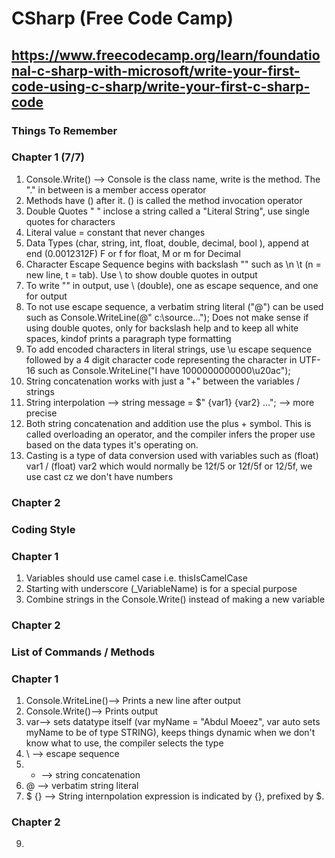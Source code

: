 # CSharp (Free Code Camp)
## https://www.freecodecamp.org/learn/foundational-c-sharp-with-microsoft/write-your-first-code-using-c-sharp/write-your-first-c-sharp-code

### Things To Remember
### Chapter 1 (7/7)
1. Console.Write() --> Console is the class name, write is the method. The "." in between is a member access operator  
2. Methods have () after it. () is called the method invocation operator  
3. Double Quotes " " inclose a string called a "Literal String", use single quotes for characters
4. Literal value = constant that never changes
5. Data Types (char, string, int, float, double, decimal, bool ), append at end (0.0012312F) F or f for float, M or m for Decimal
6. Character Escape Sequence begins with backslash "\" such as \n \t (n = new line, t = tab). Use \ to show double quotes in output 
7. To write "\" in output, use \\ (double), one as escape sequence, and one for output
8. To not use escape sequence, a verbatim string literal ("@") can be used such as Console.WriteLine(@"   c:\source\..."); Does not make sense if using double quotes, only for backslash help and to keep all white spaces, kindof prints a paragraph type formatting  
9. To add encoded characters in literal strings, use \u escape sequence followed by a 4 digit character code representing the character in UTF-16 such as Console.WriteLine("I have 1000000000000\u20ac");
10. String concatenation works with just a "+" between the variables / strings
11. String interpolation --> string message = $" {var1} {var2} ..."; --> more precise
12. Both string concatenation and addition use the plus + symbol. This is called overloading an operator, and the compiler infers the proper use based on the data types it's operating on.
13. Casting is a type of data conversion used with variables such as (float) var1 / (float) var2 which would normally be 12f/5 or 12f/5f or 12/5f, we use cast cz we don't have numbers

### Chapter 2

### Coding Style
### Chapter 1
1. Variables should use camel case i.e. thisIsCamelCase
2. Starting with underscore (_VariableName) is for a special purpose
3. Combine strings in the Console.Write() instead of making a new variable

### Chapter 2


### List of Commands / Methods
### Chapter 1
1. Console.WriteLine()--> Prints a new line after output
2. Console.Write()--> Prints output
3. var--> sets datatype itself (var myName = "Abdul Moeez", var auto sets myName to be of type STRING), keeps things dynamic when we don't know what to use, the compiler selects the type  
4. \ --> escape sequence
5. + --> string concatenation
6. @ --> verbatim string literal
7. $ {} --> String internpolation expression is indicated by {}, prefixed by $.

### Chapter 2
9. 
